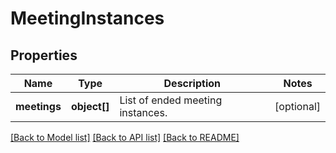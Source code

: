 # MeetingInstances

## Properties
Name | Type | Description | Notes
------------ | ------------- | ------------- | -------------
**meetings** | **object[]** | List of ended meeting instances. | [optional] 

[[Back to Model list]](../README.md#documentation-for-models) [[Back to API list]](../README.md#documentation-for-api-endpoints) [[Back to README]](../README.md)



